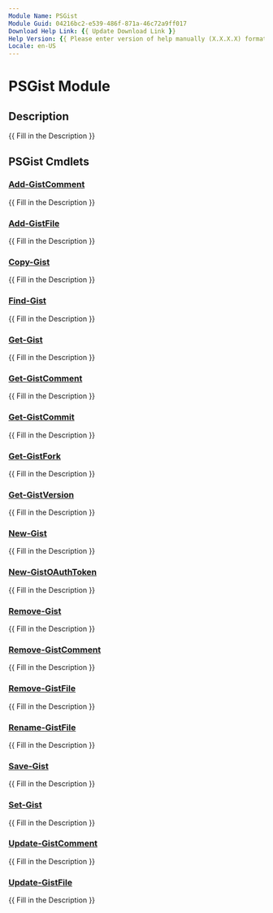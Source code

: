 ```yaml
---
Module Name: PSGist
Module Guid: 04216bc2-e539-486f-871a-46c72a9ff017
Download Help Link: {{ Update Download Link }}
Help Version: {{ Please enter version of help manually (X.X.X.X) format }}
Locale: en-US
---
```


# PSGist Module
## Description
{{ Fill in the Description }}

## PSGist Cmdlets
### [Add-GistComment](Add-GistComment.md)
{{ Fill in the Description }}

### [Add-GistFile](Add-GistFile.md)
{{ Fill in the Description }}

### [Copy-Gist](Copy-Gist.md)
{{ Fill in the Description }}

### [Find-Gist](Find-Gist.md)
{{ Fill in the Description }}

### [Get-Gist](Get-Gist.md)
{{ Fill in the Description }}

### [Get-GistComment](Get-GistComment.md)
{{ Fill in the Description }}

### [Get-GistCommit](Get-GistCommit.md)
{{ Fill in the Description }}

### [Get-GistFork](Get-GistFork.md)
{{ Fill in the Description }}

### [Get-GistVersion](Get-GistVersion.md)
{{ Fill in the Description }}

### [New-Gist](New-Gist.md)
{{ Fill in the Description }}

### [New-GistOAuthToken](New-GistOAuthToken.md)
{{ Fill in the Description }}

### [Remove-Gist](Remove-Gist.md)
{{ Fill in the Description }}

### [Remove-GistComment](Remove-GistComment.md)
{{ Fill in the Description }}

### [Remove-GistFile](Remove-GistFile.md)
{{ Fill in the Description }}

### [Rename-GistFile](Rename-GistFile.md)
{{ Fill in the Description }}

### [Save-Gist](Save-Gist.md)
{{ Fill in the Description }}

### [Set-Gist](Set-Gist.md)
{{ Fill in the Description }}

### [Update-GistComment](Update-GistComment.md)
{{ Fill in the Description }}

### [Update-GistFile](Update-GistFile.md)
{{ Fill in the Description }}

